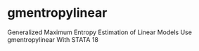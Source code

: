 # gmentropylinear
Generalized Maximum Entropy Estimation of Linear Models Use gmentropylinear With STATA 18
